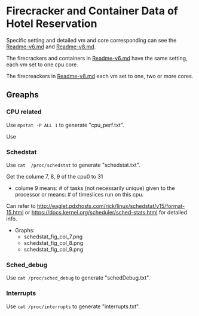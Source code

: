 # Firecracker and Container Data of Hotel Reservation

Specific setting and detailed vm and core corresponding can see the [Readme-v6.md](https://github.com/ysun59/FirecrackerContainerData/blob/master/Readme-v6.md) and [Readme-v8.md](https://github.com/ysun59/FirecrackerContainerData/blob/master/Readme-v8.md).

The firecrackers and containers in [Readme-v6.md](https://github.com/ysun59/FirecrackerContainerData/blob/master/Readme-v6.md)  have the same setting, each vm set to one cpu core.

The firecreackers in [Readme-v8.md](https://github.com/ysun59/FirecrackerContainerData/blob/master/Readme-v8.md) each vm set to one, two or more cores.

## Greaphs
### CPU related
Use `mpstat -P ALL 1` to generate "cpu_perf.txt".

Use 


### Schedstat
Use `cat  /proc/schedstat` to generate "schedstat.txt".

Get the colume 7, 8, 9 of the cpu0 to 31
- colume 9 means: # of tasks (not necessarily unique) given to the processor or means: # of timeslices run on this cpu.

Can refer to http://eaglet.pdxhosts.com/rick/linux/schedstat/v15/format-15.html or https://docs.kernel.org/scheduler/sched-stats.html for detailed info.
- Graphs:
    - schedstat_fig_col_7.png
    - schedstat_fig_col_8.png
    - schedstat_fig_col_9.png

### Sched_debug
Use `cat /proc/sched_debug` to generate "schedDebug.txt".

### Interrupts
Use `cat /proc/interrupts` to generate "interrupts.txt".